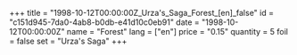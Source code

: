 +++
title = "1998-10-12T00:00:00Z_Urza's_Saga_Forest_[en]_false"
id = "c151d945-7da0-4ab8-b0db-e41d10c0eb91"
date = "1998-10-12T00:00:00Z"
name = "Forest"
lang = ["en"]
price = "0.15"
quantity = 5
foil = false
set = "Urza's Saga"
+++
